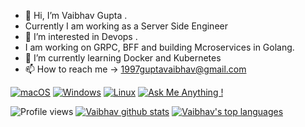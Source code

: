 - 👋 Hi, I’m Vaibhav Gupta .
- Currently I am working as a Server Side Engineer 
- 👀 I’m interested in Devops .
- I am working on GRPC, BFF and building Mcroservices in Golang.
- 🌱 I’m currently learning Docker and Kubernetes
- 📫 How to reach me -> 1997guptavaibhav@gmail.com

[![macOS](https://svgshare.com/i/ZjP.svg)](https://svgshare.com/i/ZjP.svg)
[![Windows](https://svgshare.com/i/ZhY.svg)](https://svgshare.com/i/ZhY.svg)
[![Linux](https://svgshare.com/i/Zhy.svg)](https://svgshare.com/i/Zhy.svg)
[![Ask Me Anything !](https://img.shields.io/badge/Ask%20me-anything-1abc9c.svg)](https://GitHub.com/97vaibhav/97vaibhav)

![Profile views](https://gpvc.arturio.dev/Naereen)
[![Vaibhav github stats](https://github-readme-stats.vercel.app/api?username=97vaibhav&theme=blue-green)](https://github.com/anuraghazra/github-readme-stats)
[![Vaibhav's top languages](https://github-readme-stats.vercel.app/api/top-langs/?username=97vaibhav&theme=blue-green)](https://github.com/anuraghazra/github-readme-stats)